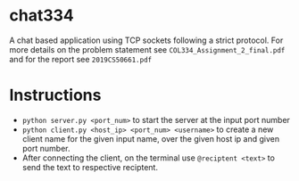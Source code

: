 # chat334
A chat based application using TCP sockets following a strict protocol. For more details on the problem statement see `COL334_Assignment_2_final.pdf` and for the report see `2019CS50661.pdf`

# Instructions
* `python server.py <port_num>` to start the server at the input port number
* `python client.py <host_ip> <port_num> <username>` to create a new client name for the given input name, over the given host ip and given port number.
* After connecting the client, on the terminal use `@reciptent <text>` to send the text to respective reciptent.

